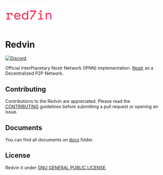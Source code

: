 <img alt="redvin" src="./.img/logo.svg" width="150" />

# Redvin

[![Discord](https://badgen.net/badge/icon/discord?icon=discord&label)](https://discord.gg/EvYB9ZgYvV)


Official InterPlanetary Nostr Network (IPNN) implementation.
[Nostr](https://nostr.com/) as a Decentralized P2P Network.


## Contributing

Contributions to the Redvin are appreciated. Please read the [CONTRIBUTING](./CONTRIBUTING.md) guidelines before submitting a pull request or opening an issue.

## Documents

You can find all documents on [docs](./docs/) folder.

## License

Redvin it under [GNU GENERAL PUBLIC LICENSE](./LICENSE).